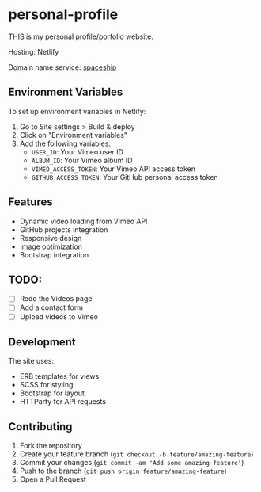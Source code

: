# personal-profile
[THIS](https://granthall.me/) is my personal profile/porfolio website.

Hosting: Netlify

Domain name service: [spaceship](https://spaceship.com)

## Environment Variables

To set up environment variables in Netlify:
1. Go to Site settings > Build & deploy
2. Click on "Environment variables"
3. Add the following variables:
   - `USER_ID`: Your Vimeo user ID
   - `ALBUM_ID`: Your Vimeo album ID
   - `VIMEO_ACCESS_TOKEN`: Your Vimeo API access token
   - `GITHUB_ACCESS_TOKEN`: Your GitHub personal access token

## Features
- Dynamic video loading from Vimeo API
- GitHub projects integration
- Responsive design
- Image optimization
- Bootstrap integration

## TODO:
- ☐ Redo the Videos page
- ☐ Add a contact form
- ☐ Upload videos to Vimeo

## Development

The site uses:
- ERB templates for views
- SCSS for styling
- Bootstrap for layout
- HTTParty for API requests

## Contributing
1. Fork the repository
2. Create your feature branch (`git checkout -b feature/amazing-feature`)
3. Commit your changes (`git commit -am 'Add some amazing feature'`)
4. Push to the branch (`git push origin feature/amazing-feature`)
5. Open a Pull Request

